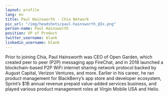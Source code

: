 ```yaml
---
layout: profile
lang: en
title: Paul Hainsworth - Chia Network
pic_url: "/img/headshots/paul-hainsworth_@2x.png"
person-name: Paul Hainsworth
position: VP of Product
twitter_username: blank
linkedin_username: blank
---
```


Prior to joining Chia, Paul Hainsworth was CEO of Open Garden, which created peer to peer (P2P) messaging app FireChat, and in 2018 launched a blockchain-based P2P WiFi internet sharing network protocol backed by August Capital, Verizon Ventures, and more. Earlier in his career, he ran product management for BlackBerry’s app store and developer ecosystem, Sprint’s $1B annual revenue prepaid value-added services business, and played various product management roles at Virgin Mobile USA and Helio.